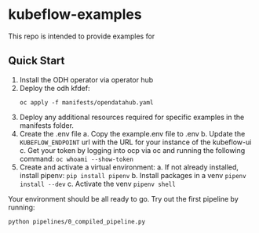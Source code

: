 # kubeflow-examples

This repo is intended to provide examples for

## Quick Start

1. Install the ODH operator via operator hub
2. Deploy the odh kfdef:
    ```
    oc apply -f manifests/opendatahub.yaml
    ```
3. Deploy any additional resources required for specific examples in the manifests folder.
4. Create the .env file
    a. Copy the example.env file to .env
    b. Update the `KUBEFLOW_ENDPOINT` url with the URL for your instance of the kubeflow-ui
    c. Get your token by logging into ocp via oc and running the following command:
        ```
        oc whoami --show-token
        ```
5. Create and activate a virtual environment:
    a. If not already installed, install pipenv:
        ```
        pip install pipenv
        ```
    b. Install packages in a venv
        ```
        pipenv install --dev
        ```
    c. Activate the venv
        ```
        pipenv shell
        ```

Your environment should be all ready to go.  Try out the first pipeline by running:

```
python pipelines/0_compiled_pipeline.py
```
